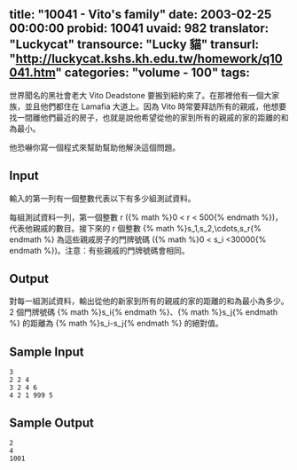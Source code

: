 title: "10041 - Vito's family"
date: 2003-02-25 00:00:00
probid: 10041
uvaid: 982
translator: "Luckycat"
transource: "Lucky 貓"
transurl: "http://luckycat.kshs.kh.edu.tw/homework/q10041.htm"
categories: "volume - 100"
tags:
---

世界聞名的黑社會老大 Vito Deadstone 要搬到紐約來了。在那裡他有一個大家族，並且他們都住在 Lamafia 大道上。因為 Vito 時常要拜訪所有的親戚，他想要找一間離他們最近的房子，也就是說他希望從他的家到所有的親戚的家的距離的和為最小。

他恐嚇你寫一個程式來幫助幫助他解決這個問題。

## Input ##

輸入的第一列有一個整數代表以下有多少組測試資料。

每組測試資料一列，第一個整數 r ({% math %}0 < r < 500{% endmath %})，代表他親戚的數目。接下來的 r 個整數 {% math %}s_1,s_2,\cdots,s_r{% endmath %} 為這些親戚房子的門牌號碼 ({% math %}0 < s_i <30000{% endmath %})。注意：有些親戚的門牌號碼會相同。

## Output ##

對每一組測試資料，輸出從他的新家到所有的親戚的家的距離的和為最小為多少。2 個門牌號碼 {% math %}s_i{% endmath %}、{% math %}s_j{% endmath %} 的距離為 {% math %}s_i-s_j{% endmath %} 的絕對值。

## Sample Input ##

	3
	2 2 4
	3 2 4 6
	4 2 1 999 5

## Sample Output ##

	2
	4
	1001